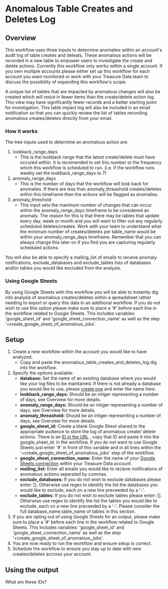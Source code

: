 Anomalous Table Creates and Deletes Log
======

## Overview

This workflow uses three inputs to determine anomalies within an account's audit log of table creates and deleats.
These anomalous actions will be recorded in a new table to empower users to investigate the create and delete actions.
Currently this workflow only works within a single account. If you own multiple accounts please either set up this
workflow for each account you want monitored or work with your Treasure Data team to discuss the possibility of expanding
this workflow's scope. 

A unique list of tables that are impacted by anomalous changes will also be created which will reslut in fewer items than
the create/delete action log. This view may have significantly fewer records and a better starting point for investigation.
This table impact log will also be included in an email notification so that you can quickly review the list of tables
recording anomalous creates/deletes directly from your email.

### How it works
The tree inputs used to determine an anomalous action are:
1. lookback_range_days
    * This is the lookback range that the latest create/delete must have occured within. It is recomended to set this
number to the frequency which this workflow is scheduled to run. (i.e. if the workflow runs weekly set the
lookback_range_days to 7)
2. anomaly_range_days
    * This is the number of days that the workflow will look back for anomalies. If there are less than anomaly_threashold
creates/deletes within this timeframe then the actions will be flagged as anomalies.
3. anomaly_threshold
    * This input sets the maximum number of changes that can occur within the anomaly_range_days timeframe to be considered
an anomaly. The reason for this is that there may be tables that update every day, week or month and you will want to
filter out any regularly scheduled deletes/creates. Work with your team to understand what the minimum number of
creates/deletes per table_name would be within your anomaly_range_days timeframe. Remember that you can always change
this later on if you find you are capturing regularly scheduled actions.

You will also be able to specify a mailing_list of emails to recieve anomaly notifications, exclude_databases and 
exclude_tables lists of databases and/or tables you would like excluded from the analysis.

### Using Google Sheets

By using Google Sheets with this workflow you will be able to instantly dig into analysis of anomalous creates/deletes
within a spreadsheet rather needing to export or query this data in an additional workflow. If you do not wish to use
this option please make sure to place a '#' before each line in the workflow related to Google Sheets. This includes 
variables: 'google_sheet_id' and 'google_sheet_connection_name' as well as the step '+create_google_sheet_of_anomalous_jobs'.


## Setup

1. Create a new workflow within the account you would like to have analyzed.
    * Copy and paste the anomalous_table_creates_and_deletes_log.dig into the workflow.
2. Specify the options available:
    * **database:** Set the name of an existing database where you would like your log files to be maintained. If there is not
already a database you would like to use, please [create one](https://support.treasuredata.com/hc/en-us/articles/360001266348-Database-and-Table-Management) 
and enter the name here.
    * **lookback_range_days:** Should be an intiger representing a number of days, see Overview for more details.
    * **anomaly_range_days:** Should be an intiger representing a number of days, see Overview for more details.
    * **anomaly_threashold:** Should be an intiger representing a number of days, see Overview for more details.
    * **google_sheet_id:** Create a blank Google Sheet shared to the appropriate audience to store the log of anomalous create/
delete actions. There is an 
[ID in the URL](https://developers.google.com/sheets/api/guides/concepts)
, copy that ID and paste it into the google_sheet_id: in the workflow. If you do not want to use Google Sheets just enter
'#' in front of this variable and in all lines within the '+create_google_sheet_of_anomalous_jobs' step of the workflow.
    * **google_sheet_connection_name:** Enter the name of your 
[Google Sheets connection](https://support.treasuredata.com/hc/en-us/articles/360009671913-Google-Sheets-Export)
within your Treasure Data account.
    * **mailing_list:** Enter all emails you would like to recieve notifications of anomalous actions seperated by commas.
    * **exclude_databases:** If you do not wish to exclude databases please enter: []. Otherwise use regex to identify the
    list the databases you would like to exclude, each on a new line preceeded by a '-'.
    * **exclude_tables:** If you do not wish to exclude tables please enter: []. Otherwise use regex to identify the
    list the tables you would like to exclude, each on a new line preceeded by a '-'. Please consider the full 
    database_name.table_name of tables in this section.
3. If you are opting out of using Google Sheets for an output, please make sure to place a '#' before each line in the
workflow related to Google Sheets. This includes variables: 'google_sheet_id' and 'google_sheet_connection_name' as well as 
the step '+create_google_sheet_of_anomalous_jobs'.
4. You are now ready to run the workflow and ensure setup is correct.
5. Schedule the workflow to ensure you stay up to date with new creates/deletes accross your account.

## Using the output

What are these IDs?